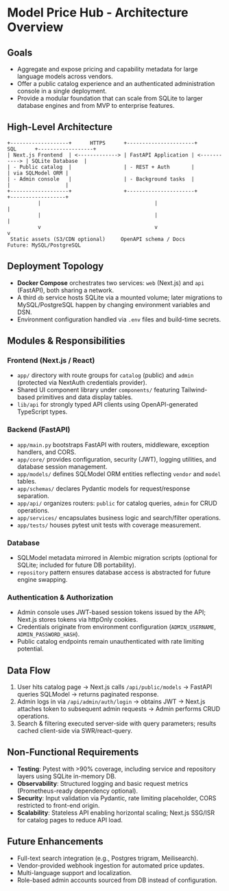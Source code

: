 # Model Price Hub - Architecture Overview

## Goals
- Aggregate and expose pricing and capability metadata for large language models across vendors.
- Offer a public catalog experience and an authenticated administration console in a single deployment.
- Provide a modular foundation that can scale from SQLite to larger database engines and from MVP to enterprise features.

## High-Level Architecture
```
+-------------------+      HTTPS      +----------------------+      SQL      +------------------+
| Next.js Frontend  | <-------------> | FastAPI Application | <-----------> | SQLite Database  |
| - Public catalog  |                 | - REST + Auth       |               | via SQLModel ORM |
| - Admin console   |                 | - Background tasks  |               |                  |
+-------------------+                 +----------------------+               +------------------+
          |                                     |                                      |
          |                                     |                                      |
          v                                     v                                      v
 Static assets (S3/CDN optional)     OpenAPI schema / Docs               Future: MySQL/PostgreSQL
```

## Deployment Topology
- **Docker Compose** orchestrates two services: `web` (Next.js) and `api` (FastAPI), both sharing a network.
- A third `db` service hosts SQLite via a mounted volume; later migrations to MySQL/PostgreSQL happen by changing environment variables and DSN.
- Environment configuration handled via `.env` files and build-time secrets.

## Modules & Responsibilities
### Frontend (Next.js / React)
- `app/` directory with route groups for `catalog` (public) and `admin` (protected via NextAuth credentials provider).
- Shared UI component library under `components/` featuring Tailwind-based primitives and data display tables.
- `lib/api` for strongly typed API clients using OpenAPI-generated TypeScript types.

### Backend (FastAPI)
- `app/main.py` bootstraps FastAPI with routers, middleware, exception handlers, and CORS.
- `app/core/` provides configuration, security (JWT), logging utilities, and database session management.
- `app/models/` defines SQLModel ORM entities reflecting `vendor` and `model` tables.
- `app/schemas/` declares Pydantic models for request/response separation.
- `app/api/` organizes routers: `public` for catalog queries, `admin` for CRUD operations.
- `app/services/` encapsulates business logic and search/filter operations.
- `app/tests/` houses pytest unit tests with coverage measurement.

### Database
- SQLModel metadata mirrored in Alembic migration scripts (optional for SQLite; included for future DB portability).
- `repository` pattern ensures database access is abstracted for future engine swapping.

### Authentication & Authorization
- Admin console uses JWT-based session tokens issued by the API; Next.js stores tokens via httpOnly cookies.
- Credentials originate from environment configuration (`ADMIN_USERNAME`, `ADMIN_PASSWORD_HASH`).
- Public catalog endpoints remain unauthenticated with rate limiting potential.

## Data Flow
1. User hits catalog page -> Next.js calls `/api/public/models` -> FastAPI queries SQLModel -> returns paginated response.
2. Admin logs in via `/api/admin/auth/login` -> obtains JWT -> Next.js attaches token to subsequent admin requests -> Admin performs CRUD operations.
3. Search & filtering executed server-side with query parameters; results cached client-side via SWR/react-query.

## Non-Functional Requirements
- **Testing**: Pytest with >90% coverage, including service and repository layers using SQLite in-memory DB.
- **Observability**: Structured logging and basic request metrics (Prometheus-ready dependency optional).
- **Security**: Input validation via Pydantic, rate limiting placeholder, CORS restricted to front-end origin.
- **Scalability**: Stateless API enabling horizontal scaling; Next.js SSG/ISR for catalog pages to reduce API load.

## Future Enhancements
- Full-text search integration (e.g., Postgres trigram, Meilisearch).
- Vendor-provided webhook ingestion for automated price updates.
- Multi-language support and localization.
- Role-based admin accounts sourced from DB instead of configuration.
